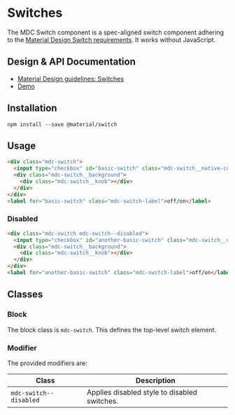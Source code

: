 <!--docs:
title: "Switches"
layout: detail
section: components
iconId: switch
path: /catalog/input-controls/switches/
-->

# Switches

<!--<div class="article__asset">
  <a class="article__asset-link"
     href="https://material-components-web.appspot.com/switch.html">
    <img src="{{ site.rootpath }}/images/mdc_web_screenshots/switches.png" width="37" alt="Switches screenshot">
  </a>
</div>-->

The MDC Switch component is a spec-aligned switch component adhering to the
[Material Design Switch requirements](https://material.io/guidelines/components/selection-controls.html#selection-controls-switch).
It works without JavaScript.

## Design & API Documentation

<ul class="icon-list">
  <li class="icon-list-item icon-list-item--spec">
    <a href="https://material.io/guidelines/components/selection-controls.html#selection-controls-switch">Material Design guidelines: Switches</a>
  </li>
  <li class="icon-list-item icon-list-item--link">
    <a href="https://material-components-web.appspot.com/switch.html">Demo</a>
  </li>
</ul>

## Installation

```
npm install --save @material/switch
```

## Usage

```html
<div class="mdc-switch">
  <input type="checkbox" id="basic-switch" class="mdc-switch__native-control" />
  <div class="mdc-switch__background">
    <div class="mdc-switch__knob"></div>
  </div>
</div>
<label for="basic-switch" class="mdc-switch-label">off/on</label>
```

### Disabled
```html
<div class="mdc-switch mdc-switch--disabled">
  <input type="checkbox" id="another-basic-switch" class="mdc-switch__native-control" disabled />
  <div class="mdc-switch__background">
    <div class="mdc-switch__knob"></div>
  </div>
</div>
<label for="another-basic-switch" class="mdc-switch-label">off/on</label>
```

## Classes

### Block

The block class is `mdc-switch`. This defines the top-level switch element.

### Modifier

The provided modifiers are:

| Class                 | Description                                  |
| ----------------------| -------------------------------------------- |
| `mdc-switch--disabled`   | Applies disabled style to disabled switches. |
